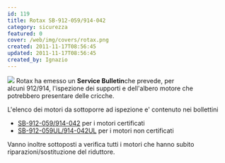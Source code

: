 ```yaml
---
id: 119
title: Rotax SB-912-059/914-042
category: sicurezza
featured: 0
cover: /web/img/covers/rotax.png
created: 2011-11-17T08:56:45
updated: 2011-11-17T08:56:45
created_by: Ignazio
---
```


<img src="/web/img/covers/rotax.png" class="float-start mr-3 mb-6 w-[200px]"/>
Rotax ha emesso un <strong>Service Bulletin</strong>che prevede, per alcuni 912/914, l'ispezione dei supporti e dell'albero motore che potrebbero presentare delle cricche.

L'elenco dei motori da sottoporre ad ispezione e' contenuto nei bollettini

- <a href="https://legacy.rotax-owner.com/si_tb_info/serviceb/sb-912-059.pdf">SB-912-059/914-042</a> per i motori certificati
- <a href="https://legacy.rotax-owner.com/si_tb_info/serviceb/sb-912-059-ul.pdf">SB-912-059UL/914-042UL</a> per i motori non certificati

Vanno inoltre sottoposti a verifica tutti i motori che hanno subito riparazioni/sostituzione del riduttore.
